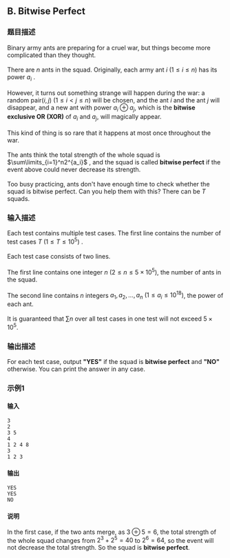 ## B. Bitwise Perfect

### 题目描述

Binary army ants are preparing for a cruel war, but things become more
complicated than they thought.\
\
There are $n$ ants in the squad. Originally,
each army ant $i\ (1\leq i\leq n)$ has its
power $a_i$ .\
\
However, it turns out something strange will happen during the war: a
random pair$(i,j)\ (1\leq i\lt j\leq n)$ will be chosen, and the ant $i$ and the ant $j$ will disappear, and a new ant with power $a_i\oplus a_j$, which is the **bitwise
exclusive OR (XOR)** of $a_i$ and $a_j$, will magically appear.\
\
This kind of thing is so rare that it happens at most once throughout
the war.\
\
The ants think the total strength of the whole squad is $\sum\limits_{i=1}^n2^{a_i}$ , and the squad
is called **bitwise perfect** if the event above could never decrease
its strength.\
\
Too busy practicing, ants don\'t have enough time to check whether the
squad is bitwise perfect. Can you help them with this? There can be $T$ squads.

### 输入描述

Each test contains multiple test cases. The first line contains the
number of test cases $T\ (1≤T≤10^5)$ .\
\
Each test case consists of two lines.\
\
The first line contains one integer $n\ (2\leq n\leq 5\times 10^5)$, the number
of ants in the squad.\
\
The second line contains $n$ integers $a_1,a_2,\dots,a_n\ (1\leq a_i\leq 10^{18})$,
the power of each ant.\
\
It is guaranteed that $\sum n$ over all test
cases in one test will not exceed $5\times 10^5$.

### 输出描述

For each test case, output **\"YES\"** if the squad is **bitwise
perfect** and **\"NO\"** otherwise. You can print the answer in any
case.

### 示例1

#### 输入

```plain
3
2
3 5
4
1 2 4 8
3
1 2 3
```

#### 输出

```plain
YES
YES
NO
```

#### 说明

In the first case, if the two ants merge, as $3\oplus 5=6$, the total strength of the
whole squad changes from $2^3+2^5=40$ to $2^6=64$, so the event will not decrease the
total strength. So the squad is **bitwise perfect**.

